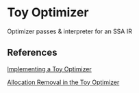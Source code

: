 # Toy Optimizer 
Optimizer passes & interpreter for an SSA IR

## References

[Implementing a Toy Optimizer](https://pypy.org/posts/2022/07/toy-optimizer.html)

[Allocation Removal in the Toy Optimizer](https://pypy.org/posts/2022/10/toy-optimizer-allocation-removal.html)
